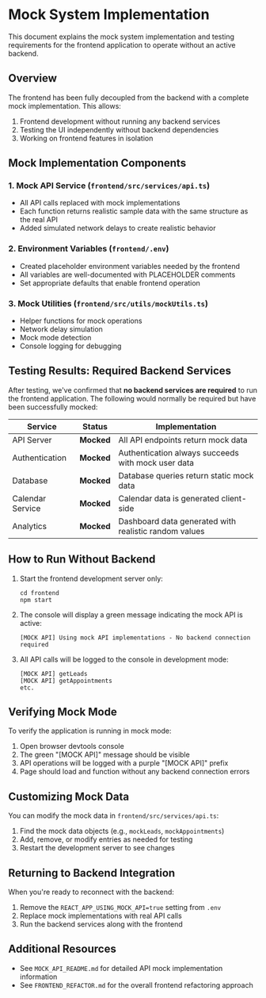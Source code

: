 # Mock System Implementation

This document explains the mock system implementation and testing requirements for the frontend application to operate without an active backend.

## Overview

The frontend has been fully decoupled from the backend with a complete mock implementation. This allows:

1. Frontend development without running any backend services
2. Testing the UI independently without backend dependencies
3. Working on frontend features in isolation

## Mock Implementation Components

### 1. Mock API Service (`frontend/src/services/api.ts`)

- All API calls replaced with mock implementations
- Each function returns realistic sample data with the same structure as the real API
- Added simulated network delays to create realistic behavior

### 2. Environment Variables (`frontend/.env`)

- Created placeholder environment variables needed by the frontend
- All variables are well-documented with PLACEHOLDER comments
- Set appropriate defaults that enable frontend operation

### 3. Mock Utilities (`frontend/src/utils/mockUtils.ts`)

- Helper functions for mock operations
- Network delay simulation
- Mock mode detection 
- Console logging for debugging

## Testing Results: Required Backend Services

After testing, we've confirmed that **no backend services are required** to run the frontend application. The following would normally be required but have been successfully mocked:

| Service | Status | Implementation |
|---------|--------|----------------|
| API Server | **Mocked** | All API endpoints return mock data |
| Authentication | **Mocked** | Authentication always succeeds with mock user data |
| Database | **Mocked** | Database queries return static mock data |
| Calendar Service | **Mocked** | Calendar data is generated client-side |
| Analytics | **Mocked** | Dashboard data generated with realistic random values |

## How to Run Without Backend

1. Start the frontend development server only:
   ```
   cd frontend
   npm start
   ```

2. The console will display a green message indicating the mock API is active:
   ```
   [MOCK API] Using mock API implementations - No backend connection required
   ```

3. All API calls will be logged to the console in development mode:
   ```
   [MOCK API] getLeads
   [MOCK API] getAppointments
   etc.
   ```

## Verifying Mock Mode

To verify the application is running in mock mode:

1. Open browser devtools console
2. The green "[MOCK API]" message should be visible
3. API operations will be logged with a purple "[MOCK API]" prefix
4. Page should load and function without any backend connection errors

## Customizing Mock Data

You can modify the mock data in `frontend/src/services/api.ts`:

1. Find the mock data objects (e.g., `mockLeads`, `mockAppointments`)
2. Add, remove, or modify entries as needed for testing
3. Restart the development server to see changes

## Returning to Backend Integration

When you're ready to reconnect with the backend:

1. Remove the `REACT_APP_USING_MOCK_API=true` setting from `.env`
2. Replace mock implementations with real API calls
3. Run the backend services along with the frontend

## Additional Resources

- See `MOCK_API_README.md` for detailed API mock implementation information
- See `FRONTEND_REFACTOR.md` for the overall frontend refactoring approach 